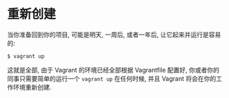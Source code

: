 重新创建
==============

当你准备回到你的项目, 可能是明天, 一周后, 或者一年后, 让它起来并运行是容易的:

```
$ vagrant up
```

这就是全部, 由于 Vagrant 的环境已经全部根据 Vagrantfile 配置好, 你或者你的同事只需要简单的运行一个 `vagrant up` 在任何时候, 并且 Vagrant 将会在你的工作环境重新创建.
